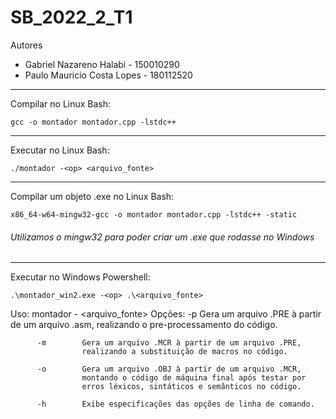 # SB_2022_2_T1

Autores
- Gabriel Nazareno Halabi     - 150010290 
- Paulo Mauricio Costa Lopes  - 180112520

 ----


Compilar no Linux Bash:

  ```gcc -o montador montador.cpp -lstdc++```
  
  ----

Executar no Linux Bash:

  ```./montador -<op> <arquivo_fonte>```
  
  ----

Compilar um objeto .exe no Linux Bash:

  ```x86_64-w64-mingw32-gcc -o montador montador.cpp -lstdc++ -static```
  
  ###### Utilizamos o mingw32 para poder criar um .exe que rodasse no Windows

----

Executar no Windows Powershell:

  ```.\montador_win2.exe -<op> .\<arquivo_fonte>```


Uso:      montador -<op> <arquivo_fonte>
Opções:
          -p        Gera um arquivo .PRE à partir de um arquivo .asm,
                    realizando o pre-processamento do código.
 
          -m        Gera um arquivo .MCR à partir de um arquivo .PRE,
                    realizando a substituição de macros no código.
 
          -o        Gera um arquivo .OBJ à partir de um arquivo .MCR,
                    montando o código de máquina final após testar por
                    erros léxicos, sintáticos e semânticos no código.
 
          -h        Exibe especificações das opções de linha de comando.
